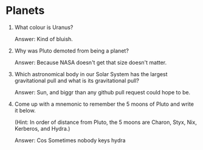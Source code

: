 # Planets

1. What colour is Uranus?
   
   Answer: Kind of bluish.
     
2. Why was Pluto demoted from being a planet?

   Answer: Because NASA doesn't get that size doesn't matter.
   
3. Which astronomical body in our Solar System has the largest gravitational pull and what is its gravitational pull?

   Answer: Sun, and biggr than any github pull request could hope to be.
     
4. Come up with a mnemonic to remember the 5 moons of Pluto and write it below.
   
   (Hint: In order of distance from Pluto, the 5 moons are Charon, Styx, Nix, Kerberos, and Hydra.)
   
   Answer: Cos Sometimes nobody keys hydra
